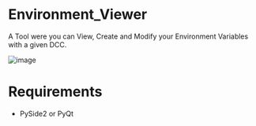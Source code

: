 # Environment_Viewer
A Tool were you can View, Create and Modify your Environment Variables with a given DCC.

![image](https://github.com/user-attachments/assets/6f6fb5ca-a1df-4378-9dd2-74e571057683)

# Requirements
- PySide2 or PyQt
